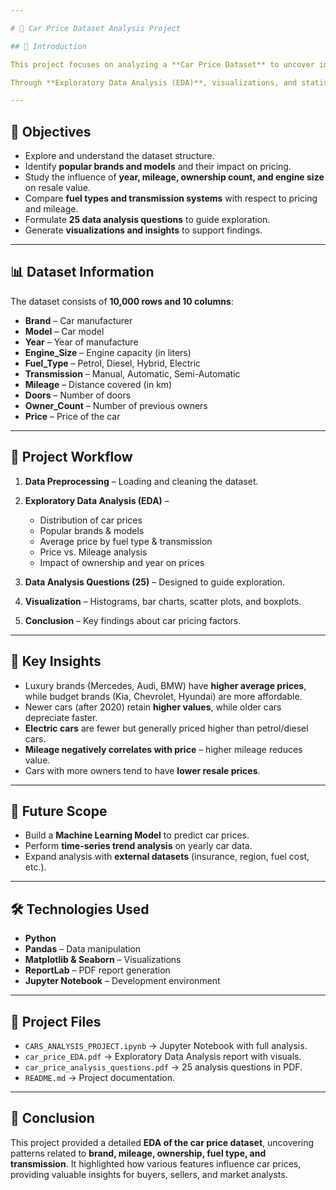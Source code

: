 ```yaml
---

# 🚗 Car Price Dataset Analysis Project

## 📌 Introduction

This project focuses on analyzing a **Car Price Dataset** to uncover insights about the factors that influence car pricing in the resale market. The dataset contains details such as **Brand, Model, Year, Engine Size, Fuel Type, Transmission, Mileage, Doors, Ownership History, and Price**.

Through **Exploratory Data Analysis (EDA)**, visualizations, and statistical summaries, this project highlights key relationships between car features and their prices.

---
```


## 🎯 Objectives

* Explore and understand the dataset structure.
* Identify **popular brands and models** and their impact on pricing.
* Study the influence of **year, mileage, ownership count, and engine size** on resale value.
* Compare **fuel types and transmission systems** with respect to pricing and mileage.
* Formulate **25 data analysis questions** to guide exploration.
* Generate **visualizations and insights** to support findings.

---

## 📊 Dataset Information

The dataset consists of **10,000 rows and 10 columns**:

* **Brand** – Car manufacturer
* **Model** – Car model
* **Year** – Year of manufacture
* **Engine\_Size** – Engine capacity (in liters)
* **Fuel\_Type** – Petrol, Diesel, Hybrid, Electric
* **Transmission** – Manual, Automatic, Semi-Automatic
* **Mileage** – Distance covered (in km)
* **Doors** – Number of doors
* **Owner\_Count** – Number of previous owners
* **Price** – Price of the car

---

## 📌 Project Workflow

1. **Data Preprocessing** – Loading and cleaning the dataset.
2. **Exploratory Data Analysis (EDA)** –

   * Distribution of car prices
   * Popular brands & models
   * Average price by fuel type & transmission
   * Price vs. Mileage analysis
   * Impact of ownership and year on prices
3. **Data Analysis Questions (25)** – Designed to guide exploration.
4. **Visualization** – Histograms, bar charts, scatter plots, and boxplots.
5. **Conclusion** – Key findings about car pricing factors.

---

## 🔑 Key Insights

* Luxury brands (Mercedes, Audi, BMW) have **higher average prices**, while budget brands (Kia, Chevrolet, Hyundai) are more affordable.
* Newer cars (after 2020) retain **higher values**, while older cars depreciate faster.
* **Electric cars** are fewer but generally priced higher than petrol/diesel cars.
* **Mileage negatively correlates with price** – higher mileage reduces value.
* Cars with more owners tend to have **lower resale prices**.

---

## 🚀 Future Scope

* Build a **Machine Learning Model** to predict car prices.
* Perform **time-series trend analysis** on yearly car data.
* Expand analysis with **external datasets** (insurance, region, fuel cost, etc.).

---

## 🛠️ Technologies Used

* **Python**
* **Pandas** – Data manipulation
* **Matplotlib & Seaborn** – Visualizations
* **ReportLab** – PDF report generation
* **Jupyter Notebook** – Development environment

---

## 📂 Project Files

* `CARS_ANALYSIS_PROJECT.ipynb` → Jupyter Notebook with full analysis.
* `car_price_EDA.pdf` → Exploratory Data Analysis report with visuals.
* `car_price_analysis_questions.pdf` → 25 analysis questions in PDF.
* `README.md` → Project documentation.

---

## 📌 Conclusion

This project provided a detailed **EDA of the car price dataset**, uncovering patterns related to **brand, mileage, ownership, fuel type, and transmission**. It highlighted how various features influence car prices, providing valuable insights for buyers, sellers, and market analysts.


